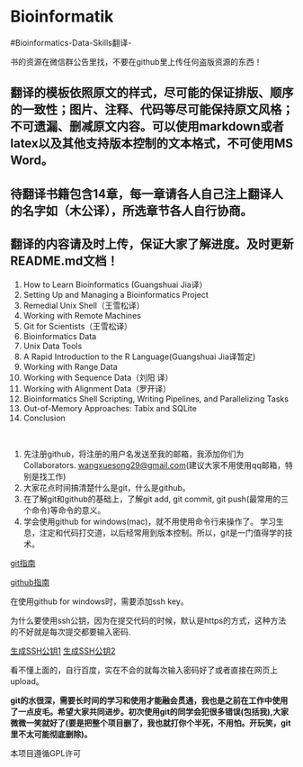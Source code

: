 # Bioinformatik
#Bioinformatics-Data-Skills翻译-

书的资源在微信群公告里找，不要在github里上传任何盗版资源的东西！


## 翻译的模板依照原文的样式，尽可能的保证排版、顺序的一致性；图片、注释、代码等尽可能保持原文风格；不可遗漏、删减原文内容。可以使用markdown或者latex以及其他支持版本控制的文本格式，不可使用MS Word。

## 待翻译书籍包含14章，每一章请各人自己注上翻译人的名字如（木公译），所选章节各人自行协商。

## 翻译的内容请及时上传，保证大家了解进度。及时更新README.md文档！

1. How to Learn Bioinformatics (Guangshuai Jia译）
2. Setting Up and Managing a Bioinformatics Project
3. Remedial Unix Shell（王雪松译）
4. Working with Remote Machines
5. Git for Scientists（王雪松译）
6. Bioinformatics Data
7. Unix Data Tools
8. A Rapid Introduction to the R Language(Guangshuai Jia译暂定)
9. Working with Range Data
10. Working with Sequence Data（刘阳 译）
11. Working with Alignment Data（罗开译）
12. Bioinformatics Shell Scripting, Writing Pipelines, and Parallelizing Tasks
13. Out-of-Memory Approaches: Tabix and SQLite
14. Conclusion
<br>


1. 先注册github，将注册的用户名发送至我的邮箱，我添加你们为Collaborators.
	 wangxuesong29@gmail.com(建议大家不用使用qq邮箱，特别是找工作)
2. 大家花点时间搞清楚什么是git，什么是github。
3. 在了解git和github的基础上，了解git add, git commit, git push(最常用的三个命令)等命令的意义。
4. 学会使用github for windows(mac)，就不用使用命令行来操作了。
学习生息，注定和代码打交道，以后经常用到版本控制。所以，git是一门值得学的技术。



[git指南](http://www.liaoxuefeng.com/wiki/0013739516305929606dd18361248578c67b8067c8c017b000)

[github指南](https://www.zhihu.com/question/20070065)


在使用github for windows时，需要添加ssh key。

为什么要使用ssh公钥，因为在提交代码的时候，默认是https的方式，这种方法的不好就是每次提交都要输入密码.

[生成SSH公钥1](https://git-scm.com/book/zh/v1/%E6%9C%8D%E5%8A%A1%E5%99%A8%E4%B8%8A%E7%9A%84-Git-%E7%94%9F%E6%88%90-SSH-%E5%85%AC%E9%92%A5)
[生成SSH公钥2](https://jingyan.baidu.com/article/a65957f4e91ccf24e77f9b11.html)



看不懂上面的，自行百度，实在不会的就每次输入密码好了或者直接在网页上upload。

**git的水很深，需要长时间的学习和使用才能融会贯通，我也是之前在工作中使用了一点皮毛。希望大家共同进步。初次使用git的同学会犯很多错误(包括我),大家微微一笑就好了(要是把整个项目删了，我也就打你个半死，不用怕。开玩笑，git里不太可能彻底删除)。**

本项目遵循GPL许可
